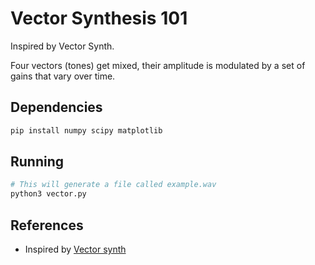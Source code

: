 # Vector Synthesis 101
Inspired by Vector Synth.

Four vectors (tones) get mixed, their amplitude is modulated by a set of gains that vary over time.

## Dependencies
```bash
pip install numpy scipy matplotlib
```

## Running
```bash
# This will generate a file called example.wav
python3 vector.py
```

## References
* Inspired by [Vector synth](https://www.vectorsynth.com/)